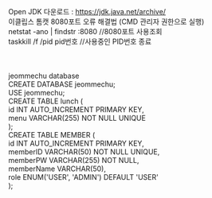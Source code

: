 Open JDK 다운로드 : https://jdk.java.net/archive/
<br>
이클립스 톰캣 8080포트 오류 해결법 (CMD 관리자 권한으로 실행)<br>
netstat -ano | findstr :8080  //8080포트 사용조회<br>
taskkill /f /pid pid번호      //사용중인 PID번호 종료<br>
<br>
<br>
<br>
jeommechu database
<br>
CREATE DATABASE jeommechu;
<br>
USE jeommechu;
<br>
CREATE TABLE lunch ( <br>
    id INT AUTO_INCREMENT PRIMARY KEY, <br>
    menu VARCHAR(255) NOT NULL UNIQUE <br>
);
<br>
CREATE TABLE MEMBER ( <br>
    id INT AUTO_INCREMENT PRIMARY KEY, <br>
    memberID VARCHAR(50) NOT NULL UNIQUE, <br>
    memberPW VARCHAR(255) NOT NULL, <br>
    memberName VARCHAR(50), <br>
    role ENUM('USER', 'ADMIN') DEFAULT 'USER' <br>
); <br>
<br>
